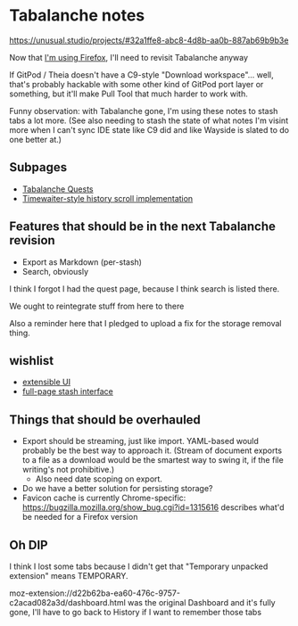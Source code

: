 # Tabalanche notes

https://unusual.studio/projects/#32a1ffe8-abc8-4d8b-aa0b-887ab69b9b3e

Now that [I'm using Firefox][viva], I'll need to revisit Tabalanche anyway

[viva]: 7b0f829a-7fbe-4896-9b5d-8196e1bca2a4.md

If GitPod / Theia doesn't have a C9-style "Download workspace"... well, that's probably hackable with some other kind of GitPod port layer or something, but it'll make Pull Tool that much harder to work with.

Funny observation: with Tabalanche gone, I'm using these notes to stash tabs a lot more. (See also needing to stash the state of what notes I'm visint more when I can't sync IDE state like C9 did and like Wayside is slated to do one better at.)

## Subpages

- [Tabalanche Quests](f943c3f6-afa6-4f9a-9ce1-89b72ef2e581.md)
- [Timewaiter-style history scroll implementation](96ef9eb6-3df9-49c0-a1db-4f45f917238f.md)

## Features that should be in the next Tabalanche revision

- Export as Markdown (per-stash)
- Search, obviously

I think I forgot I had the quest page, because I think search is listed there.

We ought to reintegrate stuff from here to there

Also a reminder here that I pledged to upload a fix for the storage removal thing.

## wishlist

- [extensible UI](59b2d16b-e9f8-4b19-8856-d26d042c587b.md)
- [full-page stash interface](5cc72a81-b650-43d6-ac2d-3829473b41d0.md)

## Things that should be overhauled

- Export should be streaming, just like import. YAML-based would probably be the best way to approach it. (Stream of document exports to a file as a download would be the smartest way to swing it, if the file writing's not prohibitive.)
  - Also need date scoping on export.
- Do we have a better solution for persisting storage?
- Favicon cache is currently Chrome-specific: https://bugzilla.mozilla.org/show_bug.cgi?id=1315616 describes what'd be needed for a Firefox version

## Oh DIP

I think I lost some tabs because I didn't get that "Temporary unpacked extension" means TEMPORARY.

moz-extension://d22b62ba-ea60-476c-9757-c2acad082a3d/dashboard.html was the original Dashboard and it's fully gone, I'll have to go back to History if I want to remember those tabs
